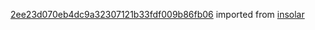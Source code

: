 [2ee23d070eb4dc9a32307121b33fdf009b86fb06](https://github.com/insolar/insolar/commit/2ee23d070eb4dc9a32307121b33fdf009b86fb06) imported from [insolar](https://github.com/insolar/insolar)
